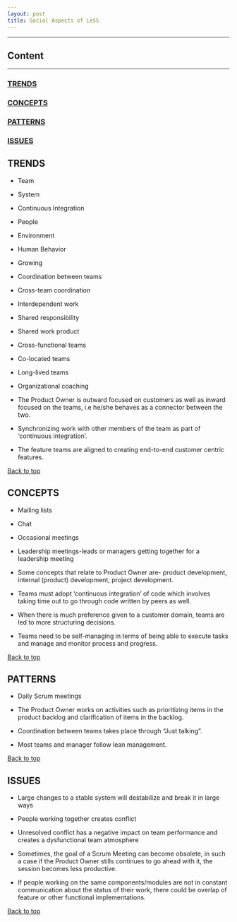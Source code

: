 ```yaml
---
layout: post
title: Social Aspects of LeSS
---
```


---

## Content

---


### [TRENDS](#trends)

### [CONCEPTS](#concepts)

### [PATTERNS](#patterns)

### [ISSUES](#issues)

## <a name="trends">TRENDS</a>

- Team 



- System 


- Continuous Integration 



- People 



- Environment 



- Human Behavior 



- Growing 



- Coordination between teams 



- Cross-team coordination 



- Interdependent work 



- Shared responsibility 



- Shared work product 



- Cross-functional teams 



- Co-located teams 



- Long-lived teams 



- Organizational coaching 


- The Product Owner is outward focused on customers as well as inward focused on the teams, i.e he/she behaves as a connector between the two.


- Synchronizing work with other members of the team as part of ‘continuous integration’.


- The feature teams are aligned to creating end-to-end customer centric features.

[Back to top](#content)

## <a name="concepts">CONCEPTS</a>


- Mailing lists 



- Chat 



- Occasional meetings 



- Leadership meetings-leads or managers getting together for a leadership meeting 


- Some concepts that relate to Product Owner are- product development, internal (product) development, project development.


- Teams must adopt ‘continuous integration’ of code which involves taking time out to go through code written by peers as well.


- When there is much preference given to a customer domain, teams are led to more structuring decisions.


- Teams need to be self-managing in terms of being able to execute tasks and manage and monitor process and progress.

[Back to top](#content)

## <a name="patterns">PATTERNS</a>

- Daily Scrum meetings


- The Product Owner works on activities such as prioritizing items in the product backlog and clarification of items in the backlog.


- Coordination between teams takes place through “Just talking”.


- Most teams and manager follow lean management.

[Back to top](#content)



## <a name="issues">ISSUES</a>



- Large changes to a stable system will destabilize and break it in large ways 



- People working together creates conflict 



- Unresolved conflict has a negative impact on team performance and creates a dysfunctional team atmosphere 


- Sometimes, the goal of a Scrum Meeting can become obsolete, in such a case if the Product Owner stills continues to go ahead with it, the session becomes less productive.


- If people working on the same components/modules are not in constant communication about the status of their work, there could be overlap of feature or other functional implementations.

[Back to top](#content)
